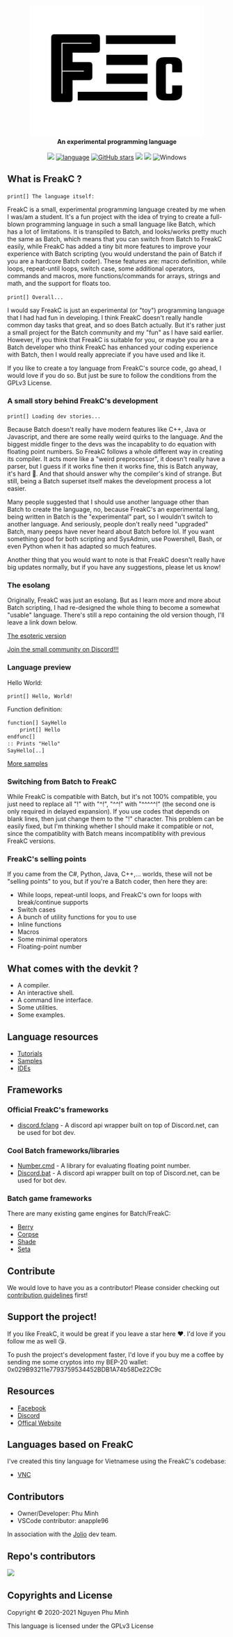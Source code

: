 <div align="center">
  <img src="Resources/Branding/logo.png" />
  <br/>
  <b>An experimental programming language</b>
  <br/>
  <br/>
  <a href="https://github.com/FreakC-Foundation/FreakC/blob/master/LICENSE.md"><img src="https://img.shields.io/badge/license-GPLv3-blue.svg"/></a>
  <a href="https://github.com/FreakC-Foundation/FreakC/search?l=batchfile"><img alt="language" src="https://img.shields.io/badge/language-Batchfile-purple.svg"></a>
  <a href="https://github.com/FreakC-Foundation/FreakC/stargazers"><img alt="GitHub stars" src="https://img.shields.io/github/stars/FreakC-Foundation/FreakC?color=gold"></a>
  <a href="https://github.com/FreakC-Foundation/FreakC/blob/master/.github/CONTRIBUTING.md"><img src="https://img.shields.io/badge/PRs-welcome-brightgreen.svg"></a>
  <a href="https://discord.gg/eNwqK4APsD"><img src="https://img.shields.io/discord/845855288245878784.svg"/></a>
  <img alt="Windows" src="https://img.shields.io/static/v1?label=&message=Windows&color=0078D6&logo=Windows">
</div>

## What is FreakC ?
`print[] The language itself:`

FreakC is a small, experimental programming language created by me when I was/am a student. It's a fun project with the idea of trying to create a full-blown programming language in such a small language like Batch, which has a lot of limitations. It is transpiled to Batch, and looks/works pretty much the same as Batch, which means that you can switch from Batch to FreakC easily, while FreakC has added a tiny bit more features to improve your experience with Batch scripting (you would understand the pain of Batch if you are a hardcore Batch coder). These features are: macro definition, while loops, repeat-until loops, switch case, some additional operators, commands and macros, more functions/commands for arrays, strings and math, and the support for floats too.

`print[] Overall...`

I would say FreakC is just an experimental (or "toy") programming language that I had had fun in developing. I think FreakC doesn't really handle common day tasks that great, and so does Batch actually. But it's rather just a small project for the Batch community and my "fun" as I have said earlier. However, if you think that FreakC is suitable for you, or maybe you are a Batch developer who think FreakC has enhanced your coding experience with Batch, then I would really appreciate if you have used and like it.

If you like to create a toy language from FreakC's source code, go ahead, I would love if you do so. But just be sure to follow the conditions from the GPLv3 License.

### A small story behind FreakC's development
`print[] Loading dev stories...`

Because Batch doesn't really have modern features like C++, Java or Javascript, and there are some really weird quirks to the language. And the biggest middle finger to the devs was the incapablity to do equation with floating point numbers. So FreakC follows a whole different way in creating its compiler. It acts more like a "weird preprocessor", it doesn't really have a parser, but I guess if it works fine then it works fine, this is Batch anyway, it's hard 🙂. And that should answer why the compiler's kind of strange. But still, being a Batch superset itself makes the development process a lot easier.

Many people suggested that I should use another language other than Batch to create the language, no, because FreakC's an experimental lang, being written in Batch is the "experimental" part, so I wouldn't switch to another language. And seriously, people don't really need "upgraded" Batch, many peeps have never heard about Batch before lol. If you want something good for both scripting and SysAdmin, use Powershell, Bash, or even Python when it has adapted so much features.

Another thing that you would want to note is that FreakC doesn't really have big updates normally, but if you have any suggestions, please let us know!

### The esolang
Originally, FreakC was just an esolang. But as I learn more and more about Batch scripting, I had re-designed the whole thing to become a somewhat "usable" language. There's still a repo containing the old version though, I'll leave a link down below.

[The esoteric version](https://github.com/FreakC-Foundation/Old-FreakC)


[Join the small community on Discord!!!](https://discord.gg/eNwqK4APsD)

### Language preview
Hello World:

    print[] Hello, World!

Function definition:

    function[] SayHello
        print[] Hello
    endfunc[]
    :: Prints "Hello"
    SayHello[..]
    
[More samples](https://github.com/FreakC-Foundation/FreakC/tree/master/Examples)

### Switching from Batch to FreakC
While FreakC is compatible with Batch, but it's not 100% compatible, you just need to replace all "!" with "^!", "^^!" with "^^^^^!" (the second one is only required in delayed expansion). If you use codes that depends on blank lines, then just change them to the "!" character. This problem can be easily fixed, but I'm thinking whether I should make it compatible or not, since the compatiblity with Batch means incompatiblity with previous FreakC versions.

### FreakC's selling points
If you came from the C#, Python, Java, C++,... worlds, these will not be "selling points" to you, but if you're a Batch coder, then here they are:
* While loops, repeat-until loops, and FreakC's own for loops with break/continue supports
* Switch cases
* A bunch of utility functions for you to use
* Inline functions
* Macros
* Some minimal operators
* Floating-point number

## What comes with the devkit ?
* A compiler.
* An interactive shell.
* A command line interface.
* Some utilities.
* Some examples.

## Language resources
* [Tutorials](https://github.com/FreakC-Foundation/FreakC/blob/master/TUTORIAL.md)
* [Samples](https://github.com/FreakC-Foundation/FreakC/tree/master/Examples)
* [IDEs](IDE.md)

## Frameworks
### Official FreakC's frameworks
* <a href="https://github.com/FreakC-Foundation/discord.fclang">discord.fclang</a> - A discord api wrapper built on top of Discord.net, can be used for bot dev.

### Cool Batch frameworks/libraries
* <a href="https://github.com/timlg07/Number.cmd">Number.cmd</a> - A library for evaluating floating point number.
* <a href="https://github.com/mininmobile/discord.bat">Discord.bat</a> - A discord api wrapper built on top of Discord.net, can be used for bot dev.

### Batch game frameworks
There are many existing game engines for Batch/FreakC:

* <a href="https://github.com/Berry2460/cmd-berryengine">Berry</a>
* <a href="https://github.com/nguyenphuminh/Corpse">Corpse</a>
* <a href="https://github.com/Berry2460/shade_engine">Shade</a>
* <a href="https://github.com/Honguito98/Seta-Engine-for-Batch-games">Seta</a>

## Contribute
We would love to have you as a contributor! Please consider checking out [contribution guidelines](https://github.com/FreakC-Foundation/FreakC/blob/master/.github/CONTRIBUTING.md) first!

## Support the project!
If you like FreakC, it would be great if you leave a star here ❤️. I'd love if you follow me as well 😘.

To push the project's development faster, I'd love if you buy me a coffee by sending me some cryptos into my BEP-20 wallet: 0x029B93211e7793759534452BDB1A74b58De22C9c

## Resources
* <a href="https://www.facebook.com/FreakC-Programming-Language-111425377421861">Facebook</a>
* <a href="https://discord.gg/eNwqK4APsD">Discord</a>
* <a href="https://freakc-foundation.github.io/">Offical Website</a>

## Languages based on FreakC
I've created this tiny language for Vietnamese using the FreakC's codebase:
* <a href="https://github.com/nguyenphuminh/VNC">VNC</a>

## Contributors
* Owner/Developer: Phu Minh
* VSCode contributor: anapple96

In association with the <a href="https://github.com/joliorg">Jolio</a> dev team.

## Repo's contributors
<a href="https://github.com/FreakC-Foundation/FreakC/graphs/contributors">
  <img src="https://contrib.rocks/image?repo=FreakC-Foundation/FreakC" />
</a>

## Copyrights and License
Copyright © 2020-2021 Nguyen Phu Minh

This language is licensed under the GPLv3 License
